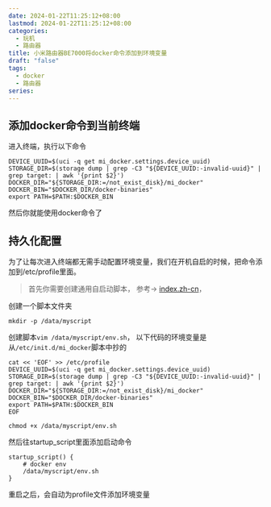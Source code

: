 ```yaml
---
date: 2024-01-22T11:25:12+08:00
lastmod: 2024-01-22T11:25:12+08:00
categories:
  - 玩机
  - 路由器
title: 小米路由器BE7000将docker命令添加到环境变量
draft: "false"
tags:
  - docker
  - 路由器
series:
---
```

## 添加docker命令到当前终端
进入终端，执行以下命令
```
DEVICE_UUID=$(uci -q get mi_docker.settings.device_uuid)
STORAGE_DIR=$(storage dump | grep -C3 "${DEVICE_UUID:-invalid-uuid}" | grep target: | awk '{print $2}')
DOCKER_DIR="${STORAGE_DIR:=/not_exist_disk}/mi_docker"
DOCKER_BIN="$DOCKER_DIR/docker-binaries"
export PATH=$PATH:$DOCKER_BIN
```
然后你就能使用docker命令了

## 持久化配置
为了让每次进入终端都无需手动配置环境变量，我们在开机自启的时候，把命令添加到/etc/profile里面。
> 首先你需要创建通用自启动脚本， 参考-> [index.zh-cn](../小米路由器BE7000开机自启通用脚本/index.zh-cn.md)，

创建一个脚本文件夹
```
mkdir -p /data/myscript
```
创建脚本`vim /data/myscript/env.sh`， 以下代码的环境变量是从`/etc/init.d/mi_docker`脚本中抄的
```
cat << 'EOF' >> /etc/profile
DEVICE_UUID=$(uci -q get mi_docker.settings.device_uuid)
STORAGE_DIR=$(storage dump | grep -C3 "${DEVICE_UUID:-invalid-uuid}" | grep target: | awk '{print $2}')
DOCKER_DIR="${STORAGE_DIR:=/not_exist_disk}/mi_docker"
DOCKER_BIN="$DOCKER_DIR/docker-binaries"
export PATH=$PATH:$DOCKER_BIN
EOF
```

```
chmod +x /data/myscript/env.sh
```

然后往startup_script里面添加启动命令
```
startup_script() {
	# docker env
	/data/myscript/env.sh
}
```
重启之后，会自动为profile文件添加环境变量